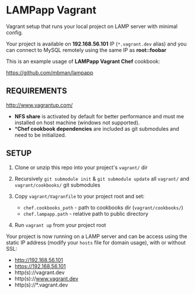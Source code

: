 LAMPapp Vagrant
===============

Vagrant setup that runs your local project on LAMP server with minimal config.

Your project is available on **192.168.56.101** IP (`*.vagrant.dev` alias)
and you can connect to MySQL remotely using the same IP as **root::foobar**


This is an example usage of **LAMPapp Vagrant Chef** cookbook:

  https://github.com/mbman/lampapp

REQUIREMENTS
------------

  http://www.vagrantup.com/

- **NFS share** is activated by default for better performance and must me installed on host machine (windows not supported).
- ***Chef cookbook dependencies** are included as git submodules and need to be initialized.

SETUP
-----

1.  Clone or unzip this repo into your project's `vagrant/` dir

2.  Recursively `git submodule init` & `git submodule update` all `vagrant/` and `vagrant/cookbooks/` git submodules

3.  Copy `vagrant/Vagranfile` to your project root and set:
    
    - `chef.cookbooks_path` - path to cookbooks dir (`vagrant/cookbooks/`)
    - `chef.lampapp.path` - relative path to public directory

4.  Run `vagrant up` from your project root


Your project is now running on a LAMP server and can be access using
the static IP address (modify your `hosts` file for domain usage), with or without SSL:
    
- http://192.168.56.101 
- https://192.168.56.101 
- http(s)://vagrant.dev
- http(s)://www.vagrant.dev
- http(s)://*.vagrant.dev